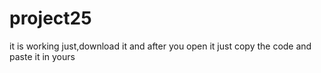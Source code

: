 # project25
it is working just,download it and after you open it just copy the code and paste it in yours
